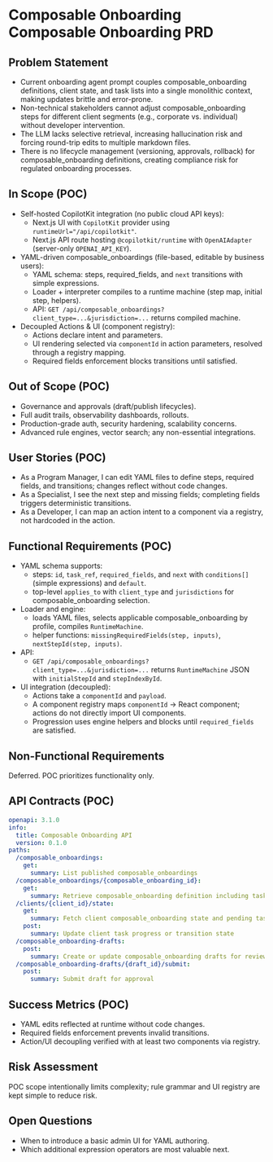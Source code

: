 # Composable Onboarding Composable Onboarding PRD

## Problem Statement
- Current onboarding agent prompt couples composable_onboarding definitions, client state, and task lists into a single monolithic context, making updates brittle and error-prone.
- Non-technical stakeholders cannot adjust composable_onboarding steps for different client segments (e.g., corporate vs. individual) without developer intervention.
- The LLM lacks selective retrieval, increasing hallucination risk and forcing round-trip edits to multiple markdown files.
- There is no lifecycle management (versioning, approvals, rollback) for composable_onboarding definitions, creating compliance risk for regulated onboarding processes.

## In Scope (POC)
- Self-hosted CopilotKit integration (no public cloud API keys):
  - Next.js UI with `CopilotKit` provider using `runtimeUrl="/api/copilotkit"`.
  - Next.js API route hosting `@copilotkit/runtime` with `OpenAIAdapter` (server-only `OPENAI_API_KEY`).
- YAML-driven composable_onboardings (file-based, editable by business users):
  - YAML schema: steps, required_fields, and `next` transitions with simple expressions.
  - Loader + interpreter compiles to a runtime machine (step map, initial step, helpers).
  - API: `GET /api/composable_onboardings?client_type=...&jurisdiction=...` returns compiled machine.
- Decoupled Actions & UI (component registry):
  - Actions declare intent and parameters.
  - UI rendering selected via `componentId` in action parameters, resolved through a registry mapping.
  - Required fields enforcement blocks transitions until satisfied.

## Out of Scope (POC)
- Governance and approvals (draft/publish lifecycles).
- Full audit trails, observability dashboards, rollouts.
- Production-grade auth, security hardening, scalability concerns.
- Advanced rule engines, vector search; any non-essential integrations.

## User Stories (POC)
- As a Program Manager, I can edit YAML files to define steps, required fields, and transitions; changes reflect without code changes.
- As a Specialist, I see the next step and missing fields; completing fields triggers deterministic transitions.
- As a Developer, I can map an action intent to a component via a registry, not hardcoded in the action.

## Functional Requirements (POC)
- YAML schema supports:
  - steps: `id`, `task_ref`, `required_fields`, and `next` with `conditions[]` (simple expressions) and `default`.
  - top-level `applies_to` with `client_type` and `jurisdictions` for composable_onboarding selection.
- Loader and engine:
  - loads YAML files, selects applicable composable_onboarding by profile, compiles `RuntimeMachine`.
  - helper functions: `missingRequiredFields(step, inputs)`, `nextStepId(step, inputs)`.
- API:
  - `GET /api/composable_onboardings?client_type=...&jurisdiction=...` returns `RuntimeMachine` JSON with `initialStepId` and `stepIndexById`.
- UI integration (decoupled):
  - Actions take a `componentId` and `payload`.
  - A component registry maps `componentId` → React component; actions do not directly import UI components.
  - Progression uses engine helpers and blocks until `required_fields` are satisfied.

## Non-Functional Requirements
Deferred. POC prioritizes functionality only.

## API Contracts (POC)
```yaml
openapi: 3.1.0
info:
  title: Composable Onboarding API
  version: 0.1.0
paths:
  /composable_onboardings:
    get:
      summary: List published composable_onboardings
  /composable_onboardings/{composable_onboarding_id}:
    get:
      summary: Retrieve composable_onboarding definition including tasks and segment rules
  /clients/{client_id}/state:
    get:
      summary: Fetch client composable_onboarding state and pending tasks
    post:
      summary: Update client task progress or transition state
  /composable_onboarding-drafts:
    post:
      summary: Create or update composable_onboarding drafts for review
  /composable_onboarding-drafts/{draft_id}/submit:
    post:
      summary: Submit draft for approval
```

## Success Metrics (POC)
- YAML edits reflected at runtime without code changes.
- Required fields enforcement prevents invalid transitions.
- Action/UI decoupling verified with at least two components via registry.

## Risk Assessment
POC scope intentionally limits complexity; rule grammar and UI registry are kept simple to reduce risk.

## Open Questions
- When to introduce a basic admin UI for YAML authoring.
- Which additional expression operators are most valuable next.
